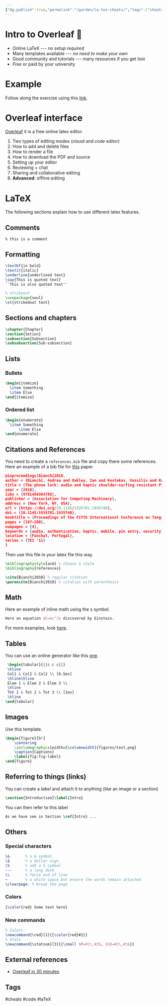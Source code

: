 ```yaml
---
{"dg-publish":true,"permalink":"/garden/la-tex-cheats/","tags":["cheats","gardenEntry"]}
---
```



# Intro to Overleaf 🤯

- Online LaTeX --- *no setup required*
- Many templates available --- *no need to make your own*
- Good community and tutorials --- many resources if you get lost
- *Free* or paid by your university


# Example

Follow along the exercise using this [link](https://www.overleaf.com/6693712875hwmfgjtwksxd#38cba4).

# Overleaf interface

[Overleaf](https://www.overleaf.com) it is a free online latex editor.

1. Two types of editing modes (_visual_ and _code_ editor)
2. How to add and delete files
3. How to render a file
4. How to download the PDF and source
5. Setting up your editor
6. Reviewing + chat 
7. Sharing and collaborative editing
8. **Advanced**: offline editing


# LaTeX

The following sections explain how to use different latex features.

## Comments

```
% this is a comment
```

## Formatting

```latex
\textbf{in bold}
\textit{italic}
\underline{underlined text}
\say{This is quoted text}
``This is also quoted text''

% strikeout
\usepackage{soul}
\st{strikedout text}
```

## Sections and chapters

```latex
\chapter{Chapter}
\section{Setion}
\subsection{Subsection}
\subsubsection{Sub-subsection}
```

## Lists

### Bullets

```latex
\begin{itemize}
  \item Something
  \item Else
\end{itemize}
```


### Ordered list

```latex
\begin{enumerate}
  \item Something
	  \item Else
\end{enumerate}
```

## Citations and References

You need to create a `references.bib` file and copy there some references. Here an example of a bib file for [this](https://dl.acm.org/doi/abs/10.1145/1935701.1935740) paper.


```json
@inproceedings{Bianchi2010,
author = {Bianchi, Andrea and Oakley, Ian and Kostakos, Vassilis and Kwon, Dong Soo},
title = {The phone lock: audio and haptic shoulder-surfing resistant PIN entry methods for mobile devices},
year = {2010},
isbn = {9781450304788},
publisher = {Association for Computing Machinery},
address = {New York, NY, USA},
url = {https://doi.org/10.1145/1935701.1935740},
doi = {10.1145/1935701.1935740},
booktitle = {Proceedings of the Fifth International Conference on Tangible, Embedded, and Embodied Interaction},
pages = {197–200},
numpages = {4},
keywords = {audio, authentication, haptic, mobile, pin entry, security},
location = {Funchal, Portugal},
series = {TEI '11}
}
```

Then use this file in your latex file this way.

```latex
\bibliographystyle{acm} % choose a style
\bibliography{references}

\cite{Bianchi2010} % regular citation
\parencite{Bianchi2010} % citation with parenthesis
```

## Math

Here an example of inline math using the `$` symbol.

```latex
Here an equation $E=mc^2$ discovered by Einstein.
```

For more examples, look [here](https://www.overleaf.com/learn/latex/Learn_LaTeX_in_30_minutes#Adding_math_to_LaTeX).


## Tables

You can use an online generator like this [one](https://www.tablesgenerator.com).

```latex
 \begin{tabular}{||c c c||} 
 \hline
 Col1 & Col2 & Col2 \\ [0.5ex] 
 \hline\hline
 Elem 1 & Elem 2 & Elem 3 \\ 
 \hline
 Tot 1 & Tot 2 & Tot 3 \\ [1ex] 
 \hline
\end{tabular}
```

## Images

Use this template.

```latex
\begin{figure}[b!]
    \centering
    \includegraphics[width=1\columnwidth]{figures/test.png}
    \caption{Captions}
    \label{fig:fig-label}
\end{figure}
```


## Referring to things (links)

You can create a _label_ and attach it to anything (like an image or a section)

```latex
\section{Introduction}\label{Intro}
```

You can then refer to this label 

```latex
As we have see in Section \ref{Intro} ...
```

## Others

### Special characters

```latex
\&       % a & symbol
\$       % a dollar sign
\%       % add a % symbol
---      % a long dash
\\       % force end of line
~        % a white space but ensure the words remain attached
\clearpage. % break the page
```

### Colors

```latex
{\color{red} Some text here}
```

### New commands

```latex
% Colors
\newcommand{\red}[1]{{\color{red}#1}} 
% Stats
\newcommand{\statsum}[3]{{\small $M=#1\,#3$, $SD=#2\,#3$}}
```


## External references

- [Overleaf in 30 minutes](https://www.overleaf.com/learn/latex/Learn_LaTeX_in_30_minutes)

## Tags

#cheats #code #laTeX